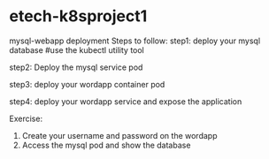 # etech-k8sproject1
mysql-webapp deployment
Steps to follow:
step1: deploy your mysql database
#use the kubectl utility tool

step2: Deploy the mysql service pod

step3: deploy your wordapp container pod

step4: deploy your wordapp service and expose the application

Exercise:
1. Create your username and password on the wordapp 
2. Access the mysql pod and show the database
